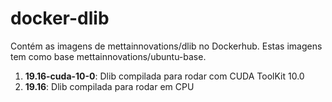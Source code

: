 # docker-dlib

Contém as imagens de mettainnovations/dlib no Dockerhub. Estas imagens tem como base mettainnovations/ubuntu-base.

1. **19.16-cuda-10-0**: Dlib compilada para rodar com CUDA ToolKit 10.0
2. **19.16**: Dlib compilada para rodar em CPU
